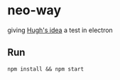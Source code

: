 # neo-way
giving [Hugh's idea](http://www.hughhowey.com/neo-a-word-processor-for-authors/) a test in electron

## Run
`npm install && npm start`
